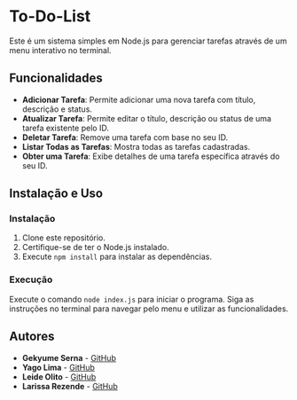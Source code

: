 # To-Do-List

Este é um sistema simples em Node.js para gerenciar tarefas através de um menu interativo no terminal.

## Funcionalidades

- **Adicionar Tarefa**: Permite adicionar uma nova tarefa com título, descrição e status.
- **Atualizar Tarefa**: Permite editar o título, descrição ou status de uma tarefa existente pelo ID.
- **Deletar Tarefa**: Remove uma tarefa com base no seu ID.
- **Listar Todas as Tarefas**: Mostra todas as tarefas cadastradas.
- **Obter uma Tarefa**: Exibe detalhes de uma tarefa específica através do seu ID.

## Instalação e Uso

### Instalação

1. Clone este repositório.
2. Certifique-se de ter o Node.js instalado.
3. Execute `npm install` para instalar as dependências.

### Execução

Execute o comando `node index.js` para iniciar o programa. Siga as instruções no terminal para navegar pelo menu e utilizar as funcionalidades.

## Autores

- **Gekyume Serna** - [GitHub](https://github.com/TheBestGekyume)
- **Yago Lima** - [GitHub](https://github.com/yagolc)
- **Leide Olito** - [GitHub](https://github.com/LeidyOlinto)
- **Larissa Rezende** - [GitHub](https://github.com/larissabrezende)
